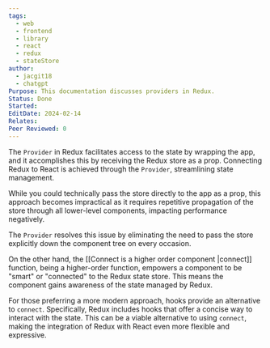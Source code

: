 ```yaml
---
tags:
  - web
  - frontend
  - library
  - react
  - redux
  - stateStore
author:
  - jacgit18
  - chatgpt
Purpose: This documentation discusses providers in Redux.
Status: Done
Started: 
EditDate: 2024-02-14
Relates: 
Peer Reviewed: 0
---
```

The `Provider` in Redux facilitates access to the state by wrapping the app, and it accomplishes this by receiving the Redux store as a prop. Connecting Redux to React is achieved through the `Provider`, streamlining state management.

While you could technically pass the store directly to the app as a prop, this approach becomes impractical as it requires repetitive propagation of the store through all lower-level components, impacting performance negatively.

The `Provider` resolves this issue by eliminating the need to pass the store explicitly down the component tree on every occasion.

On the other hand, the [[Connect is a higher order component |connect]] function, being a higher-order function, empowers a component to be "smart" or "connected" to the Redux state store. This means the component gains awareness of the state managed by Redux.

For those preferring a more modern approach, hooks provide an alternative to `connect`. Specifically, Redux includes hooks that offer a concise way to interact with the state. This can be a viable alternative to using `connect`, making the integration of Redux with React even more flexible and expressive.